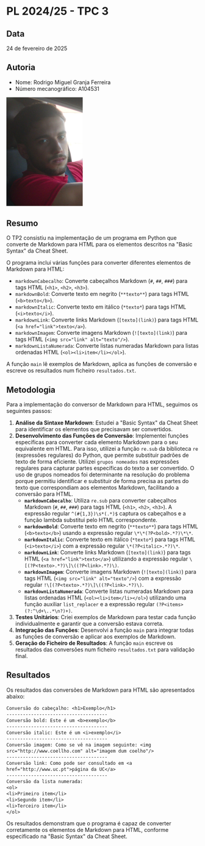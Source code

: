 # PL 2024/25 - TPC 3

## Data
24 de fevereiro de 2025

## Autoria
- Nome: Rodrigo Miguel Granja Ferreira
- Número mecanográfico: A104531
<img src="../foto.jpg" alt="Minha Foto" width="200"/>

## Resumo 
O TP2 consistiu na implementação de um programa em Python que converte de Markdown para HTML para os elementos descritos na "Basic Syntax" da Cheat Sheet.

O programa inclui várias funções para converter diferentes elementos de Markdown para HTML:

- `markdownCabecalho`: Converte cabeçalhos Markdown (`#`, `##`, `###`) para tags HTML (`<h1>`, `<h2>`, `<h3>`).
- `markdownBold`: Converte texto em negrito (`**texto**`) para tags HTML (`<b>texto</b>`).
- `markdownItalic`: Converte texto em itálico (`*texto*`) para tags HTML (`<i>texto</i>`).
- `markdownLink`: Converte links Markdown (`[texto](link)`) para tags HTML (`<a href="link">texto</a>`).
- `markdownImagem`: Converte imagens Markdown (`![texto](link)`) para tags HTML (`<img src="link" alt="texto"/>`).
- `markdownListaNumerada`: Converte listas numeradas Markdown para listas ordenadas HTML (`<ol><li>item</li></ol>`).

A função `main` lê exemplos de Markdown, aplica as funções de conversão e escreve os resultados num ficheiro `resultados.txt`.

## Metodologia

Para a implementação do conversor de Markdown para HTML, seguimos os seguintes passos:

1. **Análise da Sintaxe Markdown**: Estudei a "Basic Syntax" da Cheat Sheet para identificar os elementos que precisavam ser convertidos.
2. **Desenvolvimento das Funções de Conversão**: Implementei funções específicas para converter cada elemento Markdown para o seu equivalente em HTML. Para isso, utilizei a função `re.sub` da biblioteca `re` (expressões regulares) do Python, que permite substituir padrões de texto de forma eficiente. Utilizei `grupos nomeados` nas expressões regulares para capturar partes específicas do texto a ser convertido. O uso de grupos nomeados foi determinante na resolução do problema porque permitiu identificar e substituir de forma precisa as partes do texto que correspondiam aos elementos Markdown, facilitando a conversão para HTML.
    - **`markdownCabecalho`**: Utiliza `re.sub` para converter cabeçalhos Markdown (`#`, `##`, `###`) para tags HTML (`<h1>`, `<h2>`, `<h3>`). A expressão regular `^(#{1,3})\s*(.*)$` captura os cabeçalhos e a função lambda substitui pelo HTML correspondente.
    - **`markdownBold`**: Converte texto em negrito (`**texto**`) para tags HTML (`<b>texto</b>`) usando a expressão regular `\*\*(?P<bold>.*?)\*\*`.
    - **`markdownItalic`**: Converte texto em itálico (`*texto*`) para tags HTML (`<i>texto</i>`) com a expressão regular `\*(?P<italic>.*?)\*`.
    - **`markdownLink`**: Converte links Markdown (`[texto](link)`) para tags HTML (`<a href="link">texto</a>`) utilizando a expressão regular `\[(?P<texto>.*?)\]\((?P<link>.*?)\)`.
    - **`markdownImagem`**: Converte imagens Markdown (`![texto](link)`) para tags HTML (`<img src="link" alt="texto"/>`) com a expressão regular `!\[(?P<texto>.*?)\]\((?P<link>.*?)\)`.
    - **`markdownListaNumerada`**: Converte listas numeradas Markdown para listas ordenadas HTML (`<ol><li>item</li></ol>`) utilizando uma função auxiliar `list_replacer` e a expressão regular `(?P<items>(?:^\d+\..*\n?)+)`.
3. **Testes Unitários**: Criei exemplos de Markdown para testar cada função individualmente e garantir que a conversão estava correta.
4. **Integração das Funções**: Desenvolvi a função `main` para integrar todas as funções de conversão e aplicar aos exemplos de Markdown.
5. **Geração do Ficheiro de Resultados**: A função `main` escreve os resultados das conversões num ficheiro `resultados.txt` para validação final.

## Resultados

Os resultados das conversões de Markdown para HTML são apresentados abaixo:

```plaintext
Conversão do cabeçalho: <h1>Exemplo</h1>
-------------------------------------
Conversão bold: Este é um <b>exemplo</b>
-------------------------------------
Conversão italic: Este é um <i>exemplo</i>
-------------------------------------
Conversão imagem: Como se vê na imagem seguinte: <img src="http://www.coellho.com" alt="imagem dum coelho"/>
-------------------------------------
Conversão link: Como pode ser consultado em <a href="http://www.uc.pt">página da UC</a>
-------------------------------------
Conversão da lista numerada:
<ol>
<li>Primeiro item</li>
<li>Segundo item</li>
<li>Terceiro item</li>
</ol>
```

Os resultados demonstram que o programa é capaz de converter corretamente os elementos de Markdown para HTML, conforme especificado na "Basic Syntax" da Cheat Sheet.
